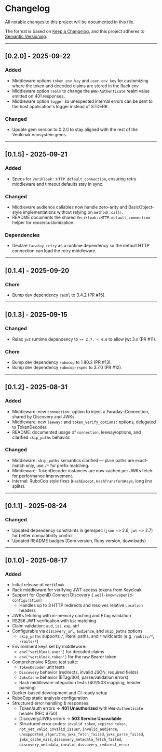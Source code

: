 # Changelog

All notable changes to this project will be documented in this file.

The format is based on [Keep a Changelog](https://keepachangelog.com/en/1.1.0/),
and this project adheres to [Semantic Versioning](https://semver.org/spec/v2.0.0.html).

---

## [0.2.0] - 2025-09-22

### Added
- Middleware options `token_env_key` and `user_env_key` for customizing where the token and decoded claims are stored in the Rack env.
- Middleware option `realm` to change the `WWW-Authenticate` realm value emitted on 401 responses.
- Middleware option `logger` so unexpected internal errors can be sent to the host application's logger instead of STDERR.

### Changed
- Update gem version to 0.2.0 to stay aligned with the rest of the Verikloak ecosystem gems.

---

## [0.1.5] - 2025-09-21

### Added
- Specs for `Verikloak::HTTP.default_connection`, ensuring retry middleware and timeout defaults stay in sync.

### Changed
- Middleware audience callables now handle zero-arity and BasicObject-style implementations without relying on `method(:call)`.
- README documents the shared `Verikloak::HTTP.default_connection` helper for reuse/customization.

### Dependencies
- Declare `faraday-retry` as a runtime dependency so the default HTTP connection can load the retry middleware.

---

## [0.1.4] - 2025-09-20

### Chore
- Bump dev dependency `rexml` to 3.4.2 (PR #15).

---

## [0.1.3] - 2025-09-15

### Changed
- Relax `jwt` runtime dependency to `>= 2.7, < 4.0` to allow jwt 3.x (PR #11).

### Chore
- Bump dev dependency `rubocop` to 1.80.2 (PR #13).
- Bump dev dependency `rubocop-rspec` to 3.7.0 (PR #12).

---

## [0.1.2] - 2025-08-31

### Added
- Middleware: new `connection:` option to inject a Faraday::Connection, shared by Discovery and JWKs.
- Middleware: new `leeway:` and `token_verify_options:` options, delegated to TokenDecoder.
- README: documented usage of `connection`, leeway/options, and clarified `skip_paths` behavior.

### Changed
- Middleware: `skip_paths` semantics clarified — plain paths are exact-match only, use `/*` for prefix matching.
- Middleware: TokenDecoder instances are now cached per JWKs fetch for performance improvement.
- Internal: RuboCop style fixes (`HashExcept`, `HashTransformKeys`, long line splits).

---

## [0.1.1] - 2025-08-24

### Changed

- Updated dependency constraints in gemspec (`json` ~> 2.6, `jwt` ~> 2.7) for better compatibility control
- Updated README badges (Gem version, Ruby version, downloads)

---

## [0.1.0] - 2025-08-17

### Added

- Initial release of `verikloak`
- Rack middleware for verifying JWT access tokens from Keycloak
- Support for OpenID Connect Discovery (`.well-known/openid-configuration`)
  - Handles up to 3 HTTP redirects and resolves relative `Location` headers
- JWKs fetching with in-memory caching and ETag validation
- RS256 JWT verification with `kid` matching
- Claim validation: `aud`, `iss`, `exp`, `nbf`
- Configurable via `discovery_url`, `audience`, and `skip_paths` options
  - `skip_paths` supports `/`, literal paths, and `*` wildcards (e.g. `/public/*`, `/rails/*`)
- Environment keys set by middleware:
  - `env["verikloak.user"]` for decoded claims
  - `env["verikloak.token"]` for the raw Bearer token
- Comprehensive RSpec test suite:
  - `TokenDecoder` unit tests
  - `Discovery` behavior (redirects, invalid JSON, required fields)
  - `JwksCache` behavior (ETag/304, parse/validation errors)
  - Rack middleware integration tests (401/503 mapping, header parsing)
- Docker-based development and CI-ready setup
- RuboCop static analysis configuration
- Structured error handling & responses:
  - Token/auth errors → **401 Unauthorized** with `WWW-Authenticate` header (RFC 6750)
  - Discovery/JWKs errors → **503 Service Unavailable**
  - Structured error codes: `invalid_token`, `expired_token`, `not_yet_valid`,
    `invalid_issuer`, `invalid_audience`, `unsupported_algorithm`,
    `jwks_fetch_failed`, `jwks_parse_failed`, `jwks_cache_miss`,
    `discovery_metadata_fetch_failed`, `discovery_metadata_invalid`,
    `discovery_redirect_error`
